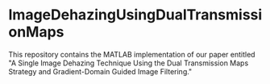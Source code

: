 # ImageDehazingUsingDualTransmissionMaps
This repository contains the MATLAB implementation of our paper entitled "A Single Image Dehazing Technique Using the Dual Transmission Maps Strategy and Gradient-Domain Guided Image Filtering."
